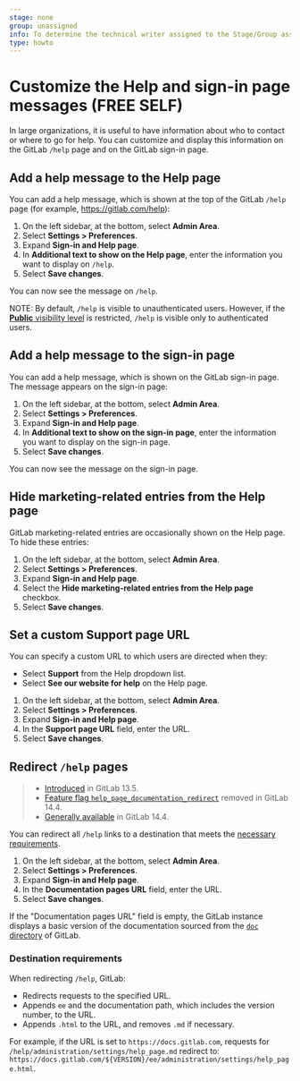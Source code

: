 ```yaml
---
stage: none
group: unassigned
info: To determine the technical writer assigned to the Stage/Group associated with this page, see https://about.gitlab.com/handbook/product/ux/technical-writing/#assignments
type: howto
---
```


# Customize the Help and sign-in page messages **(FREE SELF)**

In large organizations, it is useful to have information about who to contact or where
to go for help. You can customize and display this information on the GitLab `/help` page and on
the GitLab sign-in page.

## Add a help message to the Help page

You can add a help message, which is shown at the top of the GitLab `/help` page (for example,
<https://gitlab.com/help>):

1. On the left sidebar, at the bottom, select **Admin Area**.
1. Select **Settings > Preferences**.
1. Expand **Sign-in and Help page**.
1. In **Additional text to show on the Help page**, enter the information you want to display on `/help`.
1. Select **Save changes**.

You can now see the message on `/help`.

NOTE:
By default, `/help` is visible to unauthenticated users. However, if the
[**Public** visibility level](visibility_and_access_controls.md#restrict-visibility-levels)
is restricted, `/help` is visible only to authenticated users.

## Add a help message to the sign-in page

You can add a help message, which is shown on the GitLab sign-in page. The message appears on the sign-in page:

1. On the left sidebar, at the bottom, select **Admin Area**.
1. Select **Settings > Preferences**.
1. Expand **Sign-in and Help page**.
1. In **Additional text to show on the sign-in page**, enter the information you want to
   display on the sign-in page.
1. Select **Save changes**.

You can now see the message on the sign-in page.

## Hide marketing-related entries from the Help page

GitLab marketing-related entries are occasionally shown on the Help page. To hide these entries:

1. On the left sidebar, at the bottom, select **Admin Area**.
1. Select **Settings > Preferences**.
1. Expand **Sign-in and Help page**.
1. Select the **Hide marketing-related entries from the Help page** checkbox.
1. Select **Save changes**.

## Set a custom Support page URL

You can specify a custom URL to which users are directed when they:

- Select **Support** from the Help dropdown list.
- Select **See our website for help** on the Help page.

1. On the left sidebar, at the bottom, select **Admin Area**.
1. Select **Settings > Preferences**.
1. Expand **Sign-in and Help page**.
1. In the **Support page URL** field, enter the URL.
1. Select **Save changes**.

## Redirect `/help` pages

> - [Introduced](https://gitlab.com/gitlab-org/gitlab/-/merge_requests/43157) in GitLab 13.5.
> - [Feature flag `help_page_documentation_redirect`](https://gitlab.com/gitlab-org/gitlab/-/merge_requests/71737) removed in GitLab 14.4.
> - [Generally available](https://gitlab.com/gitlab-org/gitlab/-/merge_requests/71737) in GitLab 14.4.

You can redirect all `/help` links to a destination that meets the [necessary requirements](#destination-requirements).

1. On the left sidebar, at the bottom, select **Admin Area**.
1. Select **Settings > Preferences**.
1. Expand **Sign-in and Help page**.
1. In the **Documentation pages URL** field, enter the URL.
1. Select **Save changes**.

If the "Documentation pages URL" field is empty, the GitLab instance displays a basic version of the documentation sourced from the [`doc` directory](https://gitlab.com/gitlab-org/gitlab/-/tree/master/doc) of GitLab.

### Destination requirements

When redirecting `/help`, GitLab:

- Redirects requests to the specified URL.
- Appends `ee`  and the documentation path, which includes the version number, to the URL.
- Appends `.html` to the URL, and removes `.md` if necessary.

For example, if the URL is set to `https://docs.gitlab.com`, requests for
`/help/administration/settings/help_page.md` redirect to:
`https://docs.gitlab.com/${VERSION}/ee/administration/settings/help_page.html`.

<!-- ## Troubleshooting

Include any troubleshooting steps that you can foresee. If you know beforehand what issues
one might have when setting this up, or when something is changed, or on upgrading, it's
important to describe those, too. Think of things that may go wrong and include them here.
This is important to minimize requests for support, and to avoid doc comments with
questions that you know someone might ask.

Each scenario can be a third-level heading, for example `### Getting error message X`.
If you have none to add when creating a doc, leave this section in place
but commented out to help encourage others to add to it in the future. -->
